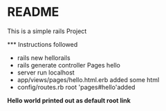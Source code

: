 # README
This is a simple rails Project

*** Instructions followed
* rails new hellorails
* rails generate controller Pages hello
* server run localhost
* app/views/pages/hello.html.erb added some html
* config/routes.rb root 'pages#hello'added

**Hello world printed out as default root link**